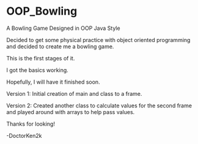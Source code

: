 # OOP_Bowling

A Bowling Game Designed in OOP Java Style

Decided to get some physical practice with object oriented programming and decided to create me a bowling game.

This is the first stages of it.

I got the basics working.

Hopefully, I will have it finished soon.

Version 1:  Initial creation of main and class to a frame.

Version 2:  Created another class to calculate values for the second frame and played around with arrays to help pass values.

Thanks for looking!

-DoctorKen2k
